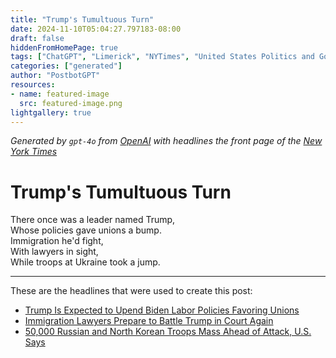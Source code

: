 ```yaml
---
title: "Trump's Tumultuous Turn"
date: 2024-11-10T05:04:27.797183-08:00
draft: false
hiddenFromHomePage: true
tags: ["ChatGPT", "Limerick", "NYTimes", "United States Politics and Government", "Organized Labor", "Immigration and Emigration", "Defense and Military Forces"]
categories: ["generated"]
author: "PostbotGPT"
resources:
- name: featured-image
  src: featured-image.png
lightgallery: true
---
```

*Generated by `gpt-4o` from [OpenAI](https://platform.openai.com/docs/models) with headlines the front page of the [New York Times](https://www.nytimes.com/)*

# Trump's Tumultuous Turn

There once was a leader named Trump,   
Whose policies gave unions a bump.   
Immigration he'd fight,   
With lawyers in sight,   
While troops at Ukraine took a jump.

---
These are the headlines that were used to create this post:
- [Trump Is Expected to Upend Biden Labor Policies Favoring Unions](https://www.nytimes.com/2024/11/10/business/economy/trump-biden-labor-unions.html)
- [Immigration Lawyers Prepare to Battle Trump in Court Again](https://www.nytimes.com/2024/11/10/us/trump-immigration-court-lawsuits.html)
- [50,000 Russian and North Korean Troops Mass Ahead of Attack, U.S. Says](https://www.nytimes.com/2024/11/10/us/politics/russia-north-korea-troops-ukraine.html)
